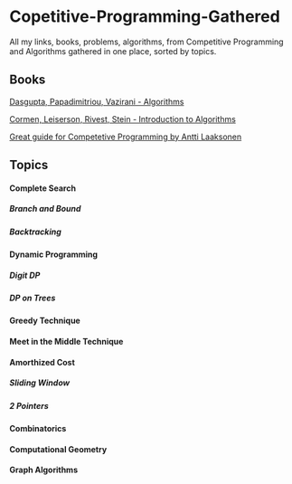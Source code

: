 # Copetitive-Programming-Gathered
All my links, books, problems, algorithms, from Competitive Programming and Algorithms gathered in one place, sorted by topics.
## Books
[Dasgupta, Papadimitriou, Vazirani - Algorithms](http://algorithmics.lsi.upc.edu/docs/Dasgupta-Papadimitriou-Vazirani.pdf)

[Cormen, Leiserson, Rivest, Stein - Introduction to Algorithms](http://index-of.co.uk/Algorithms/Introduction%20to%20Algorithms%203rd%20Edition%20Sep%202010.pdf)

[Great guide for Competetive Programming by Antti Laaksonen](https://github.com/pllk/cphb/)

## Topics

#### Complete Search
##### Branch and Bound
##### Backtracking

#### Dynamic Programming
##### Digit DP 
##### DP on Trees

#### Greedy Technique 

#### Meet in the Middle Technique

#### Amorthized Cost
##### Sliding Window
##### 2 Pointers

#### Combinatorics

#### Computational Geometry

#### Graph Algorithms
